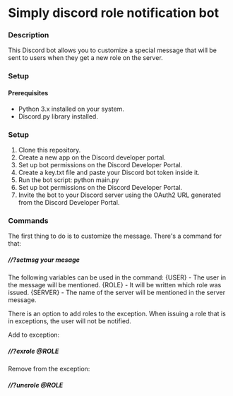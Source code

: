 # Simply discord role notification bot

### Description

This Discord bot allows you to customize a special message that will be sent to users when they get a new role on the server.

### Setup

#### Prerequisites
- Python 3.x installed on your system.
- Discord.py library installed.

### Setup
1. Clone this repository.
2. Create a new app on the Discord developer portal.
3. Set up bot permissions on the Discord Developer Portal.
4. Create a key.txt file and paste your Discord bot token inside it.
5. Run the bot script:
    python main.py
6. Set up bot permissions on the Discord Developer Portal.
7. Invite the bot to your Discord server using the OAuth2 URL generated from the Discord Developer Portal.

### Commands
The first thing to do is to customize the message.
There's a command for that:
##### //?setmsg your mesage

The following variables can be used in the command:
{USER} - The user in the message will be mentioned.
{ROLE} - It will be written which role was issued.
{SERVER} - The name of the server will be mentioned in the server message.

There is an option to add roles to the exception. When issuing a role that is in exceptions, the user will not be notified.

Add to exception:
##### //?exrole @ROLE

Remove from the exception:
##### //?unerole @ROLE
